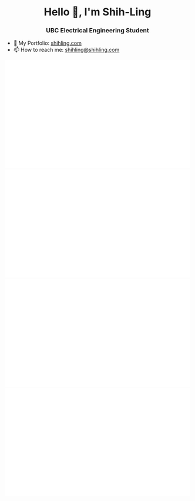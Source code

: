 <h1 align="center">Hello 👋, I'm Shih-Ling</h1>
<h3 align="center">UBC Electrical Engineering Student</h3>
<!--
- 🔭 I’m currently working on ...
- 🌱 I’m currently learning ...
- 👯 I’m looking to collaborate on ...
- 🤔 I’m looking for help with ... -->

- 💬 My Portfolio: <a href="https://shihling.com" target="_blank">shihling.com</a>
- 📫 How to reach me: <a href="mailto:shihling@shihling.com" target="_blank"> shihling@shihling.com</a>

<!-- - ⚡ Fun fact: ...
-->
![](https://raw.githubusercontent.com/shihlings/github-stats/master/generated/overview.svg#gh-dark-mode-only)
![](https://raw.githubusercontent.com/shihlings/github-stats/master/generated/languages.svg#gh-dark-mode-only)
![](https://raw.githubusercontent.com/shihlings/github-stats/master/generated/overview.svg#gh-light-mode-only)
![](https://raw.githubusercontent.com/shihlings/github-stats/master/generated/languages.svg#gh-light-mode-only)
